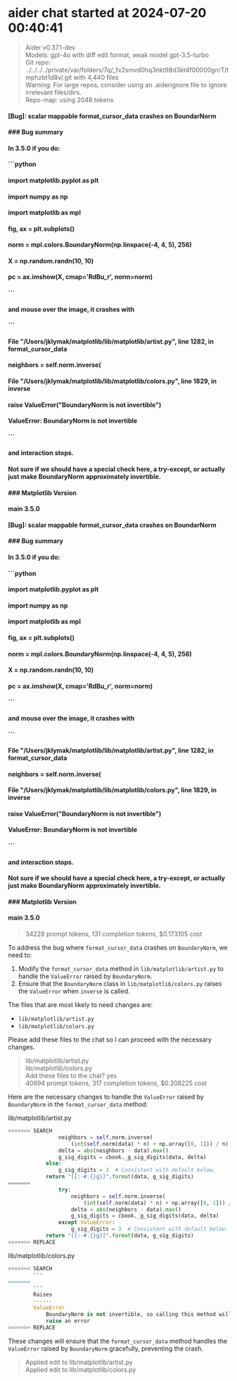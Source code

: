 
# aider chat started at 2024-07-20 00:40:41

> Aider v0.37.1-dev  
> Models: gpt-4o with diff edit format, weak model gpt-3.5-turbo  
> Git repo: ../../../../private/var/folders/7q/_fx2smvd0hq3nkt98d3kt4f00000gn/T/tmphzbt1d8v/.git with 4,440 files  
> Warning: For large repos, consider using an .aiderignore file to ignore irrelevant files/dirs.  
> Repo-map: using 2048 tokens  

#### [Bug]: scalar mappable format_cursor_data crashes on BoundarNorm  
#### ### Bug summary  
####   
#### In 3.5.0 if you do:  
####   
#### ```python  
#### import matplotlib.pyplot as plt  
#### import numpy as np  
#### import matplotlib as mpl  
####   
#### fig, ax = plt.subplots()  
#### norm = mpl.colors.BoundaryNorm(np.linspace(-4, 4, 5), 256)  
#### X = np.random.randn(10, 10)  
#### pc = ax.imshow(X, cmap='RdBu_r', norm=norm)  
#### ```  
####   
#### and mouse over the image, it crashes with  
####   
#### ```  
#### File "/Users/jklymak/matplotlib/lib/matplotlib/artist.py", line 1282, in format_cursor_data  
####     neighbors = self.norm.inverse(  
####   File "/Users/jklymak/matplotlib/lib/matplotlib/colors.py", line 1829, in inverse  
####     raise ValueError("BoundaryNorm is not invertible")  
#### ValueError: BoundaryNorm is not invertible  
#### ```  
####   
#### and interaction stops.    
####   
#### Not sure if we should have a special check here, a try-except, or actually just make BoundaryNorm approximately invertible.    
####   
####   
#### ### Matplotlib Version  
####   
#### main 3.5.0  
####   
####   
#### [Bug]: scalar mappable format_cursor_data crashes on BoundarNorm  
#### ### Bug summary  
####   
#### In 3.5.0 if you do:  
####   
#### ```python  
#### import matplotlib.pyplot as plt  
#### import numpy as np  
#### import matplotlib as mpl  
####   
#### fig, ax = plt.subplots()  
#### norm = mpl.colors.BoundaryNorm(np.linspace(-4, 4, 5), 256)  
#### X = np.random.randn(10, 10)  
#### pc = ax.imshow(X, cmap='RdBu_r', norm=norm)  
#### ```  
####   
#### and mouse over the image, it crashes with  
####   
#### ```  
#### File "/Users/jklymak/matplotlib/lib/matplotlib/artist.py", line 1282, in format_cursor_data  
####     neighbors = self.norm.inverse(  
####   File "/Users/jklymak/matplotlib/lib/matplotlib/colors.py", line 1829, in inverse  
####     raise ValueError("BoundaryNorm is not invertible")  
#### ValueError: BoundaryNorm is not invertible  
#### ```  
####   
#### and interaction stops.    
####   
#### Not sure if we should have a special check here, a try-except, or actually just make BoundaryNorm approximately invertible.    
####   
####   
#### ### Matplotlib Version  
####   
#### main 3.5.0  
####   
####  
> 34228 prompt tokens, 131 completion tokens, $0.173105 cost  

To address the bug where `format_cursor_data` crashes on `BoundaryNorm`, we need to:

1. Modify the `format_cursor_data` method in `lib/matplotlib/artist.py` to handle the `ValueError` raised by `BoundaryNorm`.
2. Ensure that the `BoundaryNorm` class in `lib/matplotlib/colors.py` raises the `ValueError` when `inverse` is called.

The files that are most likely to need changes are:
- `lib/matplotlib/artist.py`
- `lib/matplotlib/colors.py`

Please add these files to the chat so I can proceed with the necessary changes.

> lib/matplotlib/artist.py  
> lib/matplotlib/colors.py  
> Add these files to the chat? yes  
> 40694 prompt tokens, 317 completion tokens, $0.208225 cost  

Here are the necessary changes to handle the `ValueError` raised by `BoundaryNorm` in the `format_cursor_data` method:

lib/matplotlib/artist.py
```python
<<<<<<< SEARCH
                neighbors = self.norm.inverse(
                    (int(self.norm(data) * n) + np.array([0, 1])) / n)
                delta = abs(neighbors - data).max()
                g_sig_digits = cbook._g_sig_digits(data, delta)
            else:
                g_sig_digits = 3  # Consistent with default below.
            return "[{:-#.{}g}]".format(data, g_sig_digits)
=======
                try:
                    neighbors = self.norm.inverse(
                        (int(self.norm(data) * n) + np.array([0, 1])) / n)
                    delta = abs(neighbors - data).max()
                    g_sig_digits = cbook._g_sig_digits(data, delta)
                except ValueError:
                    g_sig_digits = 3  # Consistent with default below.
            return "[{:-#.{}g}]".format(data, g_sig_digits)
>>>>>>> REPLACE
```

lib/matplotlib/colors.py
```python
<<<<<<< SEARCH
        """
=======
        """
        Raises
        ------
        ValueError
            BoundaryNorm is not invertible, so calling this method will always
            raise an error
>>>>>>> REPLACE
```

These changes will ensure that the `format_cursor_data` method handles the `ValueError` raised by `BoundaryNorm` gracefully, preventing the crash.

> Applied edit to lib/matplotlib/artist.py  
> Applied edit to lib/matplotlib/colors.py  
